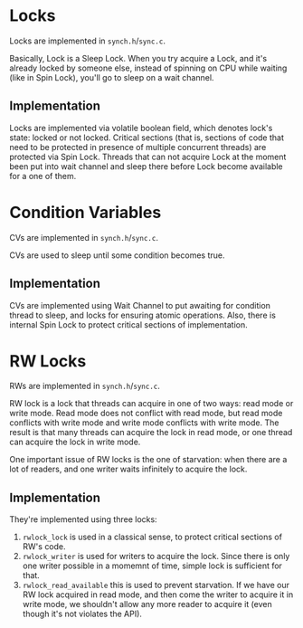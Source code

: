 # Locks

Locks are implemented in `synch.h`/`sync.c`. 

Basically, Lock is a Sleep Lock. When you try acquire a Lock, and it's already locked by someone else,
instead of spinning on CPU while waiting (like in Spin Lock), you'll go to sleep on a wait channel.

## Implementation

Locks are implemented via volatile boolean field, which denotes lock's state: locked or not locked.
Critical sections (that is, sections of code that need to be protected in presence of multiple concurrent threads) are protected via Spin Lock. Threads that can not acquire Lock at the moment been put into wait channel and sleep there before Lock become available for a one of them.


# Condition Variables

CVs are implemented in `synch.h`/`sync.c`.

CVs are used to sleep until some condition becomes true. 


## Implementation

CVs are implemented using Wait Channel to put awaiting for condition thread to sleep, and locks for ensuring atomic operations. Also, there is internal Spin Lock to protect critical sections of implementation.


# RW Locks

RWs are implemented in `synch.h`/`sync.c`.

RW lock is a lock that threads can acquire in one of two ways: read mode or write mode. Read mode does not conflict with read mode, but read mode conflicts with write mode and write mode conflicts with write mode. The result is that many threads can acquire the lock in read mode, or one thread can acquire the lock in write mode. 

One important issue of RW locks is the one of starvation: when there are a lot of readers, and one writer waits infinitely to acquire the lock. 

## Implementation

They're implemented using three locks: 
1) `rwlock_lock` is used in a classical sense, to protect critical sections of RW's code.
2) `rwlock_writer` is used for writers to acquire the lock. Since there is only one writer possible in a momemnt of time, simple lock is sufficient for that.
3) `rwlock_read_available` this is used to prevent starvation. If we have our RW lock acquired in read mode, and then come the writer to acquire it in write mode, we shouldn't allow any more reader to acquire it (even though it's not violates the API).